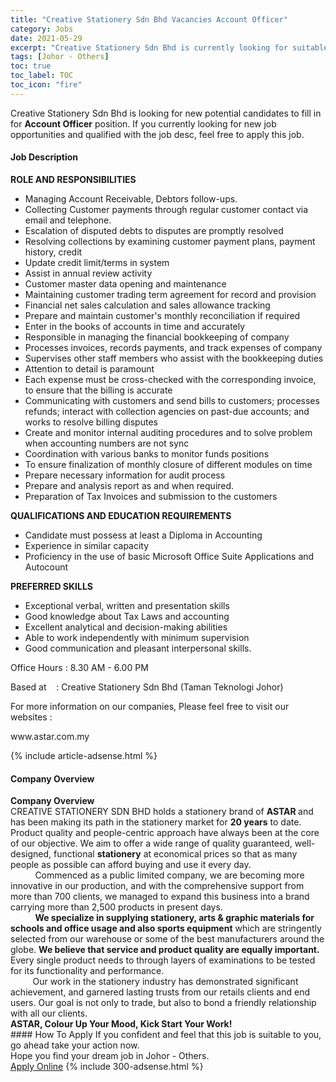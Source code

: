 ```yaml
---
title: "Creative Stationery Sdn Bhd Vacancies Account Officer" 
category: Jobs 
date: 2021-05-29 
excerpt: "Creative Stationery Sdn Bhd is currently looking for suitable person to fill in the Account Officer which based in Johor - Others" 
tags: [Johor - Others] 
toc: true 
toc_label: TOC 
toc_icon: "fire" 
--- 
```


<p>Creative Stationery Sdn Bhd is looking for new potential candidates to fill in for <b>Account Officer</b> position. If you currently looking for new job opportunities and qualified with the job desc, feel free to apply this job.
</p><div><div><h4>Job Description</h4></div><div><div><span><div><p><strong>ROLE AND RESPONSIBILITIES</strong></p><ul><li>Managing Account Receivable, Debtors follow-ups.</li><li>Collecting Customer payments through regular customer contact via email and telephone.</li><li>Escalation of disputed debts to disputes are promptly resolved</li><li>Resolving collections by examining customer payment plans, payment history, credit</li><li>Update credit limit/terms in system</li><li>Assist in annual review activity</li><li>Customer master data opening and maintenance</li><li>Maintaining customer trading term agreement for record and provision</li><li>Financial net sales calculation and sales allowance tracking</li><li>Prepare and maintain customer's monthly reconciliation if required</li><li>Enter in the books of accounts in time and accurately</li><li>Responsible in managing the financial bookkeeping of company</li><li>Processes invoices, records payments, and track expenses of company</li><li>Supervises other staff members who assist with the bookkeeping duties</li><li>Attention to detail is paramount</li><li>Each expense must be cross-checked with the corresponding invoice, to ensure that the billing is accurate</li><li>Communicating with customers and send bills to customers; processes refunds; interact with collection agencies on past-due accounts; and works to resolve billing disputes</li><li>Create and monitor internal auditing procedures and to solve problem when accounting numbers are not sync</li><li>Coordination with various banks to monitor funds positions</li><li>To ensure finalization of monthly closure of different modules on time</li><li>Prepare necessary information for audit process</li><li>Prepare and analysis report as and when required.</li><li>Preparation of Tax Invoices and submission to the customers</li></ul><p><strong>QUALIFICATIONS AND EDUCATION REQUIREMENTS</strong></p><ul><li>Candidate must possess at least a Diploma in Accounting</li><li>Experience in similar capacity</li><li>Proficiency in the use of basic Microsoft Office Suite Applications and Autocount</li></ul><p><strong>PREFERRED SKILLS</strong></p><ul><li>Exceptional verbal, written and presentation skills</li><li>Good knowledge about Tax Laws and accounting</li><li>Excellent analytical and decision-making abilities</li><li>Able to work independently with minimum supervision</li><li>Good communication and pleasant interpersonal skills.</li></ul><p>Office Hours : 8.30 AM - 6.00 PM</p><p>Based at&#160;&#160;&#160;&#160;: Creative Stationery Sdn Bhd (Taman Teknologi Johor)</p><p>For more information on our companies, Please feel free to visit our websites :</p><p>www.astar.com.my</p></div></span></div></div></div> 
{% include article-adsense.html %} 
<div><div><h4>Company Overview</h4></div><div><div><span><div><div>
<div>
<div><strong>Company Overview</strong></div>
<div>CREATIVE STATIONERY SDN BHD holds a stationery brand of <strong>ASTAR </strong>and has been making its path in the stationery market for <strong>20 years</strong> to date. Product quality and people-centric approach have always been at the core of our objective. We aim to offer a wide range of quality guaranteed, well-designed, functional <strong>stationery</strong> at economical prices so that as many people as possible can afford buying and use it every day.</div>
<div>&#160;&#160;&#160;&#160;&#160;&#160;&#160;&#160;&#160; Commenced as a public limited company, we are becoming more innovative in our production, and with the comprehensive support from more than 700 clients, we managed to expand this business into a brand carrying more than 2,500 products in present days.</div>
<div>&#160;&#160;&#160;&#160;&#160;&#160;&#160;&#160;&#160; <strong>We specialize in supplying stationery, arts &amp; graphic materials for schools and office usage and also sports equipment</strong> which are stringently selected from our warehouse or some of the best manufacturers around the globe. <strong>We believe that service and product quality are equally important.</strong> Every single product needs to through layers of examinations to be tested for its functionality and performance.</div>
<div>&#160;&#160;&#160;&#160;&#160;&#160;&#160;&#160; Our work in the stationery industry has demonstrated significant achievement, and garnered lasting trusts from our retails clients and end users. Our goal is not only to trade, but also to bond a friendly relationship with all our clients.&#160;</div>
<div><strong>ASTAR, Colour Up Your Mood, Kick Start Your Work!</strong></div>
</div>
</div></div></span></div></div></div> 
#### How To Apply 
If you confident and feel that this job is suitable to you, go ahead take your action now. <br/> 
Hope you find your dream job in Johor - Others. <br/> 
<a href="https://www.jobstreet.com.my/en/job/account-officer-4578106?jobId=jobstreet-my-job-4578106&" class="btn btn--info" target="_blank" rel="nofollow noopenner">Apply Online</a> 
{% include 300-adsense.html %} 